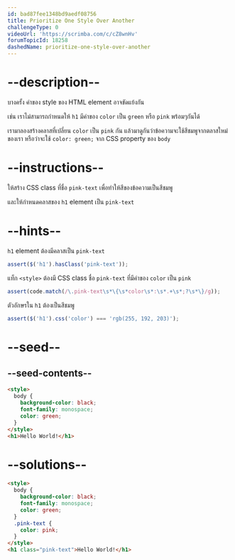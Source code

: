 ```yaml
---
id: bad87fee1348bd9aedf08756
title: Prioritize One Style Over Another
challengeType: 0
videoUrl: 'https://scrimba.com/c/cZ8wnHv'
forumTopicId: 18258
dashedName: prioritize-one-style-over-another
---
```


# --description--

บางครั้ง ค่าของ style ของ HTML element อาจขัดแย้งกัน

เช่น เราไม่สามารถกำหนดให้ `h1` มีค่าของ `color` เป็น `green` หรือ `pink` พร้อมๆกันได้

เรามาลองสร้างคลาสที่เปลี่ยน `color` เป็น `pink` กัน 
แล้วมาดูกันว่าข้อความจะใช้สีชมพูจากตลาสใหม่ของเรา หรือว่าจะใช้ `color: green;` จาก CSS property ของ `body`

# --instructions--

ให้สร้าง CSS class ที่ชื่อ `pink-text` เพื่อทำให้สีของข้อความเป็นสีชมพู

และให้กำหนดคลาสของ `h1` element เป็น `pink-text`

# --hints--

`h1` element ต้องมีคลาสเป็น `pink-text`

```js
assert($('h1').hasClass('pink-text'));
```

แท็ก `<style>` ต้องมี CSS class ชื่อ `pink-text` ที่มีค่าของ `color` เป็น `pink`

```js
assert(code.match(/\.pink-text\s*\{\s*color\s*:\s*.+\s*;?\s*\}/g));
```

ตัวอักษรใน `h1` ต้องเป็นสีชมพู

```js
assert($('h1').css('color') === 'rgb(255, 192, 203)');
```

# --seed--

## --seed-contents--

```html
<style>
  body {
    background-color: black;
    font-family: monospace;
    color: green;
  }
</style>
<h1>Hello World!</h1>
```

# --solutions--

```html
<style>
  body {
    background-color: black;
    font-family: monospace;
    color: green;
  }
  .pink-text {
    color: pink;
  }
</style>
<h1 class="pink-text">Hello World!</h1>
```
